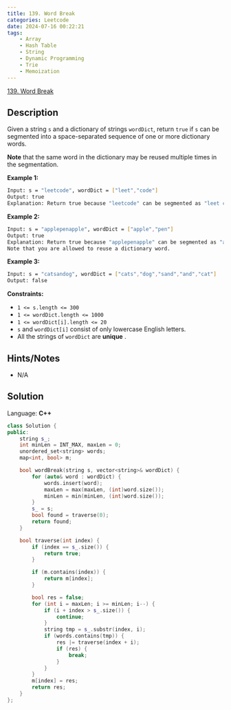 ```yaml
---
title: 139. Word Break
categories: Leetcode
date: 2024-07-16 00:22:21
tags:
    - Array
    - Hash Table
    - String
    - Dynamic Programming
    - Trie
    - Memoization
---
```


[139. Word Break](https://leetcode.com/problems/word-break/description/)

## Description

Given a string `s` and a dictionary of strings `wordDict`, return `true` if `s` can be segmented into a space-separated sequence of one or more dictionary words.

**Note**  that the same word in the dictionary may be reused multiple times in the segmentation.

**Example 1:**

```bash
Input: s = "leetcode", wordDict = ["leet","code"]
Output: true
Explanation: Return true because "leetcode" can be segmented as "leet code".
```

**Example 2:**

```bash
Input: s = "applepenapple", wordDict = ["apple","pen"]
Output: true
Explanation: Return true because "applepenapple" can be segmented as "apple pen apple".
Note that you are allowed to reuse a dictionary word.
```

**Example 3:**

```bash
Input: s = "catsandog", wordDict = ["cats","dog","sand","and","cat"]
Output: false
```

**Constraints:**

- `1 <= s.length <= 300`
- `1 <= wordDict.length <= 1000`
- `1 <= wordDict[i].length <= 20`
- `s` and `wordDict[i]` consist of only lowercase English letters.
- All the strings of `wordDict` are **unique** .

## Hints/Notes

- N/A

## Solution

Language: **C++**

```C++
class Solution {
public:
    string s_;
    int minLen = INT_MAX, maxLen = 0;
    unordered_set<string> words;
    map<int, bool> m;

    bool wordBreak(string s, vector<string>& wordDict) {
        for (auto& word : wordDict) {
            words.insert(word);
            maxLen = max(maxLen, (int)word.size());
            minLen = min(minLen, (int)word.size());
        }
        s_ = s;
        bool found = traverse(0);
        return found;
    }

    bool traverse(int index) {
        if (index == s_.size()) {
            return true;
        }

        if (m.contains(index)) {
            return m[index];
        }

        bool res = false;
        for (int i = maxLen; i >= minLen; i--) {
            if (i + index > s_.size()) {
                continue;
            }
            string tmp = s_.substr(index, i);
            if (words.contains(tmp)) {
                res |= traverse(index + i);
                if (res) {
                    break;
                }
            }
        }
        m[index] = res;
        return res;
    }
};
```
